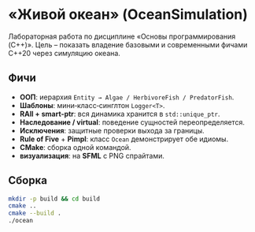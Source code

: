 # «Живой океан» (OceanSimulation)

Лабораторная работа по дисциплине «Основы программирования (C++)». Цель – показать владение базовыми и современными фичами C++20 через симуляцию океана.

## Фичи
* **ООП**: иерархия `Entity → Algae / HerbivoreFish / PredatorFish`.
* **Шаблоны**: мини‑класс‑синглтон `Logger<T>`.
* **RAII + smart‑ptr**: вся динамика хранится в `std::unique_ptr`.
* **Наследование / virtual**: поведение сущностей переопределяется.
* **Исключения**: защитные проверки выхода за границы.
* **Rule of Five** + **Pimpl**: класс `Ocean` демонстрирует обе идиомы.
* **CMake**: сборка одной командой.
* **визуализация**:  на **SFML** с PNG спрайтами.

## Сборка
```bash
mkdir -p build && cd build
cmake ..
cmake --build .
./ocean
```

